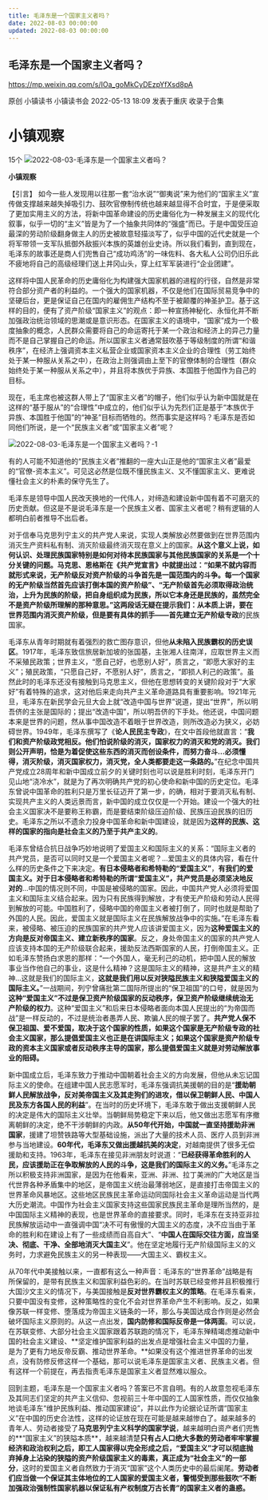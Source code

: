 ```yaml
---
title: 毛泽东是一个国家主义者吗？
date: 2022-08-03 00:00:00
updated: 2022-08-03 00:00:00
---
```


## 毛泽东是一个国家主义者吗？

https://mp.weixin.qq.com/s/IOa_goMkCyDEzpYfXsd8pA

原创 小镇读书 小镇读书会 2022-05-13 18:09 发表于重庆
收录于合集
# 小镇观察
15个
![2022-08-03-毛泽东是一个国家主义者吗？](assets/2022-08-03-毛泽东是一个国家主义者吗？.png)

**小镇观察**

【引言】
如今一些人发现用以往那一套“治水说”“御夷说”来为他们的“国家主义”宣传做支撑越来越失掉吸引力、鼓吹官僚制传统也越来越显得不合时宜，于是便采取了更加实用主义的方法，将新中国革命建设的历史庸俗化为一种发展主义的现代化叙事，似乎一切的“主义”皆是为了一个抽象共同体的“强盛”而已。于是中国受压迫最深的劳动阶级翻身做主人的历史被故意轻描淡写了，似乎中国的近代史就是一个将军带领一支军队抵御外敌振兴本族的英雄创业史诗。所以我们看到，直到现在，毛泽东的故事还是商人们兜售自己“成功鸡汤”的一味佐料、各大私人公司仍旧乐此不疲地将自己的高级经理们送上井冈山头，穿上红军军装进行“企业团建”。

这样将中国人民革命的历史庸俗化为构建强大国家机器的进程的行径，自然是非常符合部分资产者的利益的。一个强大的国家机器，不仅是他们在国际贸易竞争中的坚硬后台，更是保证自己在国内的雇佣生产结构不至于被颠覆的神圣护卫。基于这样的目的，便有了资产阶级“国家主义”的观点：即一种宣扬神秘化、永恒化并不断加强政治统治领域的思潮或是意识形态。在国家主义的语境中，“国家”成为一个极度抽象的概念，人民群众需要将自己的命运寄托于某一个政治和经济上的异己力量而不是自己掌握自己的命运。所以国家主义者通常鼓吹基于等级制度的所谓“和谐秩序”，在经济上强调资本主义私营企业或国家资本主义企业的合理性（劳工始终处于某一种服从关系之中），在政治上则强调由上至下的官僚体制的合理性（群众始终处于某一种服从关系之中），并且将本族优于异族、本国胜于他国作为自己的目标。

现在，毛主席也被这群人带上了“国家主义者”的帽子，他们似乎认为新中国就是在这样的“基于服从”的“合理性”中成立的，他们似乎认为先烈们正是基于“本族优于异族、本国胜于他国”的“神圣”目标而牺牲的。然而事实是这样吗？毛泽东是否如同他们所说，是一个“民族主义者”或“国家主义者”呢？

![2022-08-03-毛泽东是一个国家主义者吗？-1](assets/2022-08-03-毛泽东是一个国家主义者吗？-1.png)

有的人可能不知道他的“民族主义者”推翻的一座大山正是他的“国家主义者”最爱的“官僚-资本主义”。可见这必然是位既不懂民族主义、又不懂国家主义、更难说懂社会主义的朴素的保守先生了。

毛泽东是领导中国人民改天换地的一代伟人，对缔造和建设新中国有着不可磨灭的历史贡献。但这是不是说毛泽东是一个民族主义者、国家主义者呢？稍有逻辑的人都明白前者推导不出后者。

对于信奉马克思列宁主义的共产党人来说，实现人类解放必然要做到在世界范围内消灭生产资料私有制、消灭阶级最终消灭现在意义上的国家。**从这个意义上说，如何认识、处理民族国家特别是如何对待本民族国家与其他民族国家的关系是一个十分关键的问题。**马克思、恩格斯在《共产党宣言》中就提出过：“如果不就内容而就形式来说，无产阶级反对资产阶级的斗争首先是一国范围内的斗争。**每一个国家的无产阶级当然首先应该打倒本国的资产阶级**”、“**无产阶级首先必须取得政治统治，上升为民族的阶级，把自身组织成为民族，**所以它本身还是民族的，虽然完全**不是资产阶级所理解的那种意思。**”这两段话无疑在提示我们：从本质上讲，要在世界范围内消灭资产阶级，但是要有具体的抓手——首先建立**无产阶级专政**的民族国家。

毛泽东从青年时期就有着强烈的救亡图存意识，但他**从未陷入民族霸权的历史误区**。1917年，毛泽东致信旅居新加坡的张国基，主张湘人往南洋，应取世界主义而不采殖民政策；世界主义，“愿自己好，也愿别人好”，质言之，“即愿大家好的主义”；殖民政策，“只愿自己好，不愿别人好”，质言之，“即损人利己的政策”。虽然此时的毛泽东还没有接触到马克思主义，但他在思想转变的关键阶段对于“大家好”有着特殊的追求，这对他后来走向共产主义革命道路具有重要影响。1921年元旦，毛泽东在新民学会元旦大会上就“改造中国与世界”说道，提出“世界”，所以明吾侪的主张是国际的；提出“改造中国”，所以明吾侪的下手处。他还说，中国问题本来是世界的问题，然从事中国改造不着眼于世界改造，则所改造必为狭义，必妨碍世界。1949年，毛泽东撰写了《**论人民民主专政**》，在文中首段他就直言：“**我们和资产阶级政党相反。他们怕说阶级的消灭，国家权力的消灭和党的消灭。我们则公开声明，恰是为着促使这些东西的消灭而创设条件，而努力奋斗…必须懂得，消灭阶级，消灭国家权力，消灭党，全人类都要走这一条路的。**”在纪念中国共产党成立28周年和新中国成立前夕的关键时刻也可以说是胜利时刻，毛泽东开门见山地“浇冷水”，就是为了再次明确共产党的初心使命和新中国的历史定位。毛泽东曾说中国革命的胜利只是万里长征迈开了第一步，的确，相对于要消灭私有制、实现共产主义的人类远景而言，新中国的成立仅仅是一个开始。建设一个强大的社会主义国家决不是要称王称霸，而是要结束阶级压迫阶级、民族压迫民族的旧历史。毛泽东之所以不遗余力投身中国革命和新中国建设，就是因为**这样的民族、这样的国家的指向是社会主义的乃至于共产主义的**。

毛泽东曾结合抗日战争巧妙地说明了爱国主义和国际主义的关系：“国际主义者的共产党员，是否可以同时又是一个爱国主义者呢？…爱国主义的具体内容，看在什么样的历史条件之下来决定。**有日本侵略者和希特勒的“爱国主义”**，**有我们的爱国主义。对于日本侵略者和希特勒的所谓“爱国主义”，共产党员是必须坚决地反对的**…中国的情况则不同，中国是被侵略的国家。因此，中国共产党人必须将爱国主义和国际主义结合起来。因为只有民族得到解放，才有使无产阶级和劳动人民得到解放的可能。中国胜利了，侵略中国的帝国主义者被打倒了，同时也就是帮助了外国的人民。因此，爱国主义就是国际主义在民族解放战争中的实施。”在毛泽东看来，被侵略、被压迫的民族国家的共产党人应该讲爱国主义，因为**这种爱国主义的方向是反对帝国主义、建立新秩序的国家**。反之，身处帝国主义的国家的共产党人应该支持本国的无产阶级联合起来，援助反法西斯国家的人民，打倒帝国主义。正如毛泽东赞扬白求恩的那样：“一个外国人，毫无利己的动机，把中国人民的解放事业当作他自己的事业，这是什么精神？这是国际主义的精神，这是共产主义的精神…这就是我们的国际主义，**这就是我们用以反对狭隘民族主义和狭隘爱国主义的国际主义。**”一战期间，列宁曾痛批第二国际所提出的“保卫祖国”的口号，就是因为**这种“爱国主义”不过是保卫资产阶级国家的反动秩序，保卫资产阶级继续统治无产阶级的权力**。这种“爱国主义”和后来日本侵略者面向本国人民提出的“为帝国而战”是一样反动的，不过是统治者愚弄人民、欺骗人民的幌子罢了。**共产党人保不保卫祖国、爱不爱国，取决于这个国家的性质，如果这个国家是无产阶级专政的社会主义国家，那么提倡爱国主义也正是在讲国际主义；如果这个国家是资产阶级专政的资本主义国家或者反动秩序主导的国家，那么提倡爱国主义就是对劳动解放事业的阻碍。**

新中国成立后，毛泽东致力于推动中国朝着社会主义的方向发展，但他从未忘记国际主义的使命。在组建中国人民志愿军时，毛泽东强调抗美援朝的目的是“**援助朝鲜人民解放战争，反对美帝国主义及其走狗们的进攻，借以保卫朝鲜人民、中国人民及东方各国人民的利益**”。在当时的历史环境下，毛泽东敢于做出支援朝鲜人民的决定是伟大的国际主义壮举。当朝鲜局势稳定下来以后，他又做出志愿军有序撤离朝鲜的决定，绝不干涉朝鲜的内政。**从50年代开始，中国就一直坚持援助非洲国家**，援建了坦赞铁路等大型基础设施，派出了大量的技术人员、医疗人员到非洲参与当地建设。**60年代，毛泽东又做出援越抗美的决定**，对越南提供了很多无偿援助和支持。1963年，毛泽东在接见非洲朋友时说道：“**已经获得革命胜利的人民，应该援助正在争取解放的人民的斗争，这是我们的国际主义的义务。**”毛泽东之所以积极支持非洲国家，是因为在他看来，亚洲、非洲、拉丁美洲的广大地区是当代世界各种矛盾集中的地区，是帝国主义统治最薄弱地区，是直接打击帝国主义的世界革命风暴地区。这些地区民族民主革命运动同国际社会主义革命运动是当代两大历史潮流。中国作为社会主义国家支持这些国家民族民主革命是理所当然的，是中国国际主义精神的表现，也是世界革命的直接要求。同时，毛泽东在支持亚非拉民族解放运动中一直强调中国“决不可有傲慢的大国主义的态度，决不应当由于革命的胜利和在建设上有了一些成绩而自高自大”、“**中国人在国际交往方面，应当坚决、彻底、干净、全部地消灭大国主义**”。他在坚定地履行无产阶级国际主义的义务时，力求避免民族主义的另一种表现——大国主义、霸权主义。

从70年代中美接触以来，一直都有这么一种声音：毛泽东的“世界革命”战略是有所保留的，是带有民族主义和国家利益色彩的。在当时苏联已经变修并且积极推行大国沙文主义的情况下，与美国接触是**反对世界霸权主义的策略**。在毛泽东看来，只要中国没有变修，这种策略性的变化不会对世界革命产生不利影响。反之，如果像苏联一样变修、堕落成为帝国主义链条的一环，那么与美国达成合作则是必然会破坏国际主义原则的。从这一点出发，**国内防修和国际反帝是一体两面**。可以说，在苏联变修、大部分社会主义国家跟着苏联跑的情况下，毛泽东殚精竭虑推动新中国的社会主义建设、**坚定维护国家利益的出发点是增强社会主义中国的力量，是为了更有力地反帝反霸、推动世界革命。**如果没有这个推进世界革命的出发点，没有防修反修这样一个基础，那可以说毛泽东是国家主义者、民族主义者。但有这样一个前提在，再去指责毛泽东是国家主义者显然难以服众。

回到主题，毛泽东是一个国家主义者吗？答案已不言自明。有的人故意忽视毛泽东及其同志们坚定的共产主义信仰、忽视前三十年中国的工人国家性质，而仅仅抽象地谈毛泽东“维护民族利益、推动国家建设”，并以此作为论据论证所谓“国家主义”在中国的历史合法性，这样的论证放在现在可能是越来越惨白了。越来越多的青年人、劳动者接受了**马克思列宁主义科学的国家学说**，越来越明白资产者们兜售的**“国家主义”的狭隘本质**，越来越清楚**只有占人口绝大多数的劳动者牢牢掌握经济和政治权利之后，即工人国家得以完全形成之后，“爱国主义”才可以彻底抛弃掉身上沾染的狭隘的资产阶级国家主义的毒素，真正成为“社会主义”的一部分**，这时的爱国主义者自然致力于消灭“国家”这个人类历史中的最后阑尾。**劳动者们应当做一个保证其主体地位的工人国家的爱国主义者，警惕受到那些鼓吹“不断加强政治强制性国家机器以保证私有产权制度万古长青”的国家主义者的蛊惑。**
